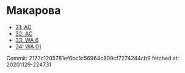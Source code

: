 # Макарова
- [31: AC](31.md)
- [32: AC](32.md)
- [33: WA 6](33.md)
- [34: WA 01](34.md)

Commit: 2172c1205781ef6bc1c56964c809cf7274244cb9
 fetched at: 20201129-224731

